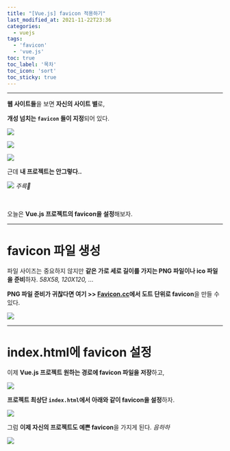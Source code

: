 ```yaml
---
title: "[Vue.js] favicon 적용하기"
last_modified_at: 2021-11-22T23:36
categories: 
  - vuejs
tags: 
  - 'favicon' 
  - 'vue.js'
toc: true
toc_label: '목차'
toc_icon: 'sort'
toc_sticky: true
---
```

---

**웹 사이트들**을 보면 **자신의 사이트 별**로,

**개성 넘치는 `favicon` 들이 지정**되어 있다.

![](https://images.velog.io/images/gillog/post/3e3eb9bb-2ab7-4d21-850f-8188ac8ac673/image.png)

![](https://images.velog.io/images/gillog/post/b2f6c9d8-b8a1-4c73-bdea-8f7198b42135/image.png)

![](https://images.velog.io/images/gillog/post/24c88544-171a-4566-bf19-c82491ad95bf/image.png)



근데 **내 프로젝트는 안그렇다..**


![](https://images.velog.io/images/gillog/post/5a5b832b-8cb7-43bc-b287-41c4984095c5/image.png)
_주륵🥲_


<br>

오늘은 **Vue.js 프로젝트의 favicon을 설정**해보자.


---

# favicon 파일 생성


파일 사이즈는 중요하지 않지만 **같은 가로 세로 길이를 가지는 PNG 파일이나 ico 파일을 준비**하자.
_58X58, 120X120, ..._

**PNG 파일 준비가 귀찮다면 여기 >> [Favicon.cc](https://www.favicon.cc/)에서 도트 단위로 favicon**을 만들 수 있다.


![](https://images.velog.io/images/gillog/post/d553c44f-970a-4781-a8a1-086160646276/image.png)


---


# index.html에 favicon 설정

이제 **Vue.js 프로젝트 원하는 경로에 favicon 파일을 저장**하고,

![](https://images.velog.io/images/gillog/post/5c402fb7-d58a-4a0e-bfa3-34eb29d056c9/image.png)

**프로젝트 최상단 `index.html`에서 아래와 같이 favicon을 설정**하자.

![](https://images.velog.io/images/gillog/post/0971fbc4-bfd2-4ec9-92f1-2f78caab3007/image.png)


그럼 **이제 자신의 프로젝트도 예쁜 favicon**을 가지게 된다.
_음하하_

![](https://images.velog.io/images/gillog/post/6f044b5f-60ad-408d-b14e-3c940198417f/image.png)